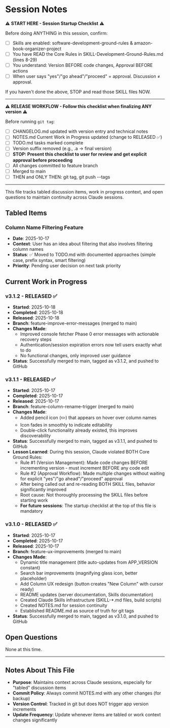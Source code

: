 # Session Notes

⚠️ **START HERE - Session Startup Checklist** ⚠️

Before doing ANYTHING in this session, confirm:
- [ ] Skills are enabled: software-development-ground-rules & amazon-book-organizer-project
- [ ] You have READ the Core Rules in SKILL-Development-Ground-Rules.md (lines 8-29)
- [ ] You understand: Version BEFORE code changes, Approval BEFORE actions
- [ ] When user says "yes"/"go ahead"/"proceed" = approval. Discussion ≠ approval.

If you haven't done the above, STOP and read those SKILL files NOW.

---

⚠️ **RELEASE WORKFLOW - Follow this checklist when finalizing ANY version** ⚠️

Before running `git tag`:
- [ ] CHANGELOG.md updated with version entry and technical notes
- [ ] NOTES.md Current Work in Progress updated (change to RELEASED ✅)
- [ ] TODO.md tasks marked complete
- [ ] Version suffix removed (e.g., .a → final version)
- [ ] **STOP: Present this checklist to user for review and get explicit approval before proceeding**
- [ ] All changes committed to feature branch
- [ ] Merged to main
- [ ] THEN and ONLY THEN: git tag, git push --tags

---

This file tracks tabled discussion items, work in progress context, and open questions to maintain continuity across Claude sessions.

## Tabled Items

### Column Name Filtering Feature
- **Date**: 2025-10-17
- **Context**: User has an idea about filtering that also involves filtering column names
- **Status**: ✅ Moved to TODO.md with documented approaches (simple case, prefix syntax, smart filtering)
- **Priority**: Pending user decision on next task priority

## Current Work in Progress

### v3.1.2 - RELEASED ✅
- **Started**: 2025-10-18
- **Completed**: 2025-10-18
- **Released**: 2025-10-18
- **Branch**: feature-improve-error-messages (merged to main)
- **Changes Made**:
  - Improved console fetcher Phase 0 error messages with actionable recovery steps
  - Authentication/session expiration errors now tell users exactly what to do
  - No functional changes, only improved user guidance
- **Status**: Successfully merged to main, tagged as v3.1.2, and pushed to GitHub

### v3.1.1 - RELEASED ✅
- **Started**: 2025-10-17
- **Completed**: 2025-10-17
- **Released**: 2025-10-17
- **Branch**: feature-column-rename-trigger (merged to main)
- **Changes Made**:
  - Added pencil icon (✏️) that appears on hover over column names
  - Icon fades in smoothly to indicate editability
  - Double-click functionality already existed, this improves discoverability
- **Status**: Successfully merged to main, tagged as v3.1.1, and pushed to GitHub
- **Lesson Learned**: During this session, Claude violated BOTH Core Ground Rules:
  - Rule #1 (Version Management): Made code changes BEFORE incrementing version - must increment BEFORE any code edit
  - Rule #2 (Approval Workflow): Made multiple changes without waiting for explicit "yes"/"go ahead"/"proceed" approval
  - After being called out and re-reading BOTH SKILL files, behavior significantly improved
  - Root cause: Not thoroughly processing the SKILL files before starting work
  - **For future sessions**: The startup checklist at the top of this file is mandatory

### v3.1.0 - RELEASED ✅
- **Started**: 2025-10-17
- **Completed**: 2025-10-17
- **Released**: 2025-10-17
- **Branch**: feature-ux-improvements (merged to main)
- **Changes Made**:
  - Dynamic title management (title auto-updates from APP_VERSION constant)
  - Search bar improvements (magnifying glass icon, better placeholder)
  - Add Column UX redesign (button creates "New Column" with cursor ready)
  - README updates (server documentation, Skills documentation)
  - Created Claude Skills infrastructure (SKILL-*.md files, build scripts)
  - Created NOTES.md for session continuity
  - Established README.md as source of truth for git tags
- **Status**: Successfully merged to main, tagged as v3.1.0, and pushed to GitHub

## Open Questions

None at this time.

---

## Notes About This File

- **Purpose**: Maintains context across Claude sessions, especially for "tabled" discussion items
- **Commit Policy**: Always commit NOTES.md with any other changes (for backup)
- **Version Control**: Tracked in git but does NOT trigger app version increments
- **Update Frequency**: Update whenever items are tabled or work context changes significantly
